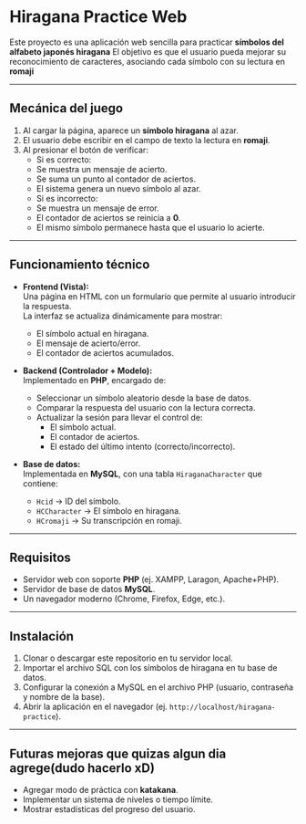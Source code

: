 # Hiragana Practice Web

Este proyecto es una aplicación web sencilla para practicar **símbolos del alfabeto japonés hiragana**
El objetivo es que el usuario pueda mejorar su reconocimiento de caracteres, asociando cada símbolo con su lectura en **romaji**

---

##  Mecánica del juego

1. Al cargar la página, aparece un **símbolo hiragana** al azar.
2. El usuario debe escribir en el campo de texto la lectura en **romaji**.
3. Al presionar el botón de verificar:
   -  Si es correcto:  
     - Se muestra un mensaje de acierto.  
     - Se suma un punto al contador de aciertos.  
     - El sistema genera un nuevo símbolo al azar.
   -  Si es incorrecto:  
     - Se muestra un mensaje de error.  
     - El contador de aciertos se reinicia a **0**.  
     - El mismo símbolo permanece hasta que el usuario lo acierte.

---

## Funcionamiento técnico

- **Frontend (Vista):**  
  Una página en HTML con un formulario que permite al usuario introducir la respuesta.  
  La interfaz se actualiza dinámicamente para mostrar:
  - El símbolo actual en hiragana.
  - El mensaje de acierto/error.
  - El contador de aciertos acumulados.

- **Backend (Controlador + Modelo):**  
  Implementado en **PHP**, encargado de:
  - Seleccionar un símbolo aleatorio desde la base de datos.  
  - Comparar la respuesta del usuario con la lectura correcta.  
  - Actualizar la sesión para llevar el control de:
    - El símbolo actual.
    - El contador de aciertos.
    - El estado del último intento (correcto/incorrecto).

- **Base de datos:**  
  Implementada en **MySQL**, con una tabla `HiraganaCharacter` que contiene:
  - `Hcid` → ID del símbolo.  
  - `HCCharacter` → El símbolo en hiragana.  
  - `HCromaji` → Su transcripción en romaji.  

---

## Requisitos

- Servidor web con soporte **PHP** (ej. XAMPP, Laragon, Apache+PHP).  
- Servidor de base de datos **MySQL**.  
- Un navegador moderno (Chrome, Firefox, Edge, etc.).

---

## Instalación

1. Clonar o descargar este repositorio en tu servidor local.  
2. Importar el archivo SQL con los símbolos de hiragana en tu base de datos.  
3. Configurar la conexión a MySQL en el archivo PHP (usuario, contraseña y nombre de la base).  
4. Abrir la aplicación en el navegador (ej. `http://localhost/hiragana-practice`).  

---

## Futuras mejoras que quizas algun dia agrege(dudo hacerlo xD)

- Agregar modo de práctica con **katakana**.  
- Implementar un sistema de niveles o tiempo límite.  
- Mostrar estadísticas del progreso del usuario.  

